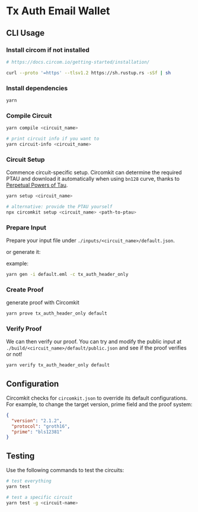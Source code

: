 # Tx Auth Email Wallet


## CLI Usage

### Install circom if not installed

```sh
# https://docs.circom.io/getting-started/installation/

curl --proto '=https' --tlsv1.2 https://sh.rustup.rs -sSf | sh
```

### Install dependencies
```sh
yarn
```

### Compile Circuit
```sh
yarn compile <circuit_name>

# print circuit info if you want to
yarn circuit-info <circuit_name>
```

### Circuit Setup
Commence circuit-specific setup. Circomkit can determine the required PTAU and download it automatically when using `bn128` curve, thanks to [Perpetual Powers of Tau](https://github.com/privacy-scaling-explorations/perpetualpowersoftau).

```sh
yarn setup <circuit_name>

# alternative: provide the PTAU yourself
npx circomkit setup <circuit_name> <path-to-ptau>
```

### Prepare Input
Prepare your input file under `./inputs/<circuit_name>/default.json`.

or generate it:

example:
```sh
yarn gen -i default.eml -c tx_auth_header_only
```

### Create Proof
generate proof with Circomkit
```sh
yarn prove tx_auth_header_only default
```

### Verify Proof
We can then verify our proof. You can try and modify the public input at `./build/<circuit_name>/default/public.json` and see if the proof verifies or not!

```sh
yarn verify tx_auth_header_only default
```

## Configuration

Circomkit checks for `circomkit.json` to override its default configurations. For example, to change the target version, prime field and the proof system:

```json
{
  "version": "2.1.2",
  "protocol": "groth16",
  "prime": "bls12381"
}
```

## Testing

Use the following commands to test the circuits:

```sh
# test everything
yarn test

# test a specific circuit
yarn test -g <circuit-name>
```
